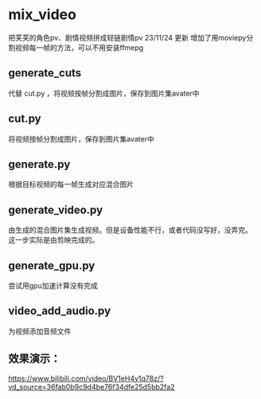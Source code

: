 # mix_video
把芙芙的角色pv、剧情视频拼成轻链剧情pv
23/11/24 更新 增加了用moviepy分割视频每一帧的方法，可以不用安装ffmepg

## generate_cuts
代替 cut.py ，将视频按帧分割成图片，保存到图片集avater中

## cut.py
将视频按帧分割成图片，保存到图片集avater中

## generate.py
根据目标视频的每一帧生成对应混合图片

## generate_video.py
由生成的混合图片集生成视频。但是设备性能不行，或者代码没写好，没弄完。
这一步实际是由剪映完成的。

## generate_gpu.py
尝试用gpu加速计算没有完成

## video_add_audio.py
为视频添加音频文件

## 效果演示：
https://www.bilibili.com/video/BV1eH4y1q78z/?vd_source=36fab0b9c9d4be76f34dfe25d5bb2fa2
